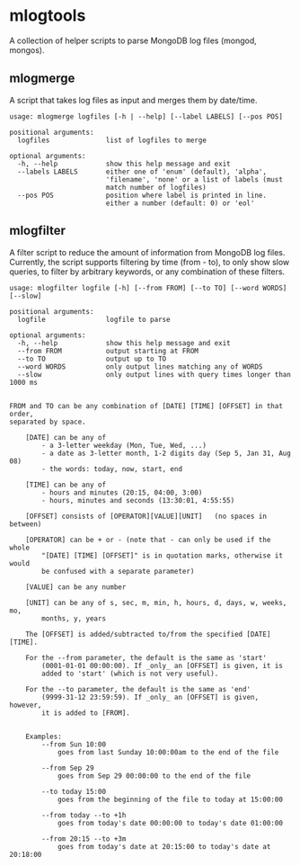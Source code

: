 mlogtools
==========

A collection of helper scripts to parse MongoDB log files (mongod, mongos). 


mlogmerge
---------

A script that takes log files as input and merges them by date/time. 
    
    usage: mlogmerge logfiles [-h | --help] [--label LABELS] [--pos POS]

    positional arguments: 
      logfiles              list of logfiles to merge

    optional arguments:
      -h, --help            show this help message and exit
      --labels LABELS       either one of 'enum' (default), 'alpha', 
                            'filename', 'none' or a list of labels (must
                            match number of logfiles)
      --pos POS             position where label is printed in line. 
                            either a number (default: 0) or 'eol'


mlogfilter
----------

A filter script to reduce the amount of information from MongoDB log files.  
Currently, the script supports filtering by time (from - to), to only show 
slow queries, to filter by arbitrary keywords, or any combination
of these filters.


	usage: mlogfilter logfile [-h] [--from FROM] [--to TO] [--word WORDS] [--slow]
	                     
	positional arguments:
	  logfile               logfile to parse

	optional arguments:
	  -h, --help            show this help message and exit
	  --from FROM           output starting at FROM
	  --to TO               output up to TO
	  --word WORDS          only output lines matching any of WORDS
	  --slow                only output lines with query times longer than 1000 ms


	FROM and TO can be any combination of [DATE] [TIME] [OFFSET] in that order,
	separated by space.

	    [DATE] can be any of
	        - a 3-letter weekday (Mon, Tue, Wed, ...)
	        - a date as 3-letter month, 1-2 digits day (Sep 5, Jan 31, Aug 08)
	        - the words: today, now, start, end

	    [TIME] can be any of
	        - hours and minutes (20:15, 04:00, 3:00)
	        - hours, minutes and seconds (13:30:01, 4:55:55)

	    [OFFSET] consists of [OPERATOR][VALUE][UNIT]   (no spaces in between)

	    [OPERATOR] can be + or - (note that - can only be used if the whole 
	        "[DATE] [TIME] [OFFSET]" is in quotation marks, otherwise it would 
	        be confused with a separate parameter)

	    [VALUE] can be any number

	    [UNIT] can be any of s, sec, m, min, h, hours, d, days, w, weeks, mo,
	        months, y, years

	    The [OFFSET] is added/subtracted to/from the specified [DATE] [TIME].

	    For the --from parameter, the default is the same as 'start' 
	        (0001-01-01 00:00:00). If _only_ an [OFFSET] is given, it is 
	        added to 'start' (which is not very useful).

	    For the --to parameter, the default is the same as 'end' 
	        (9999-31-12 23:59:59). If _only_ an [OFFSET] is given, however, 
	        it is added to [FROM].


	    Examples:  
	        --from Sun 10:00 
	            goes from last Sunday 10:00:00am to the end of the file

	        --from Sep 29
	            goes from Sep 29 00:00:00 to the end of the file

	        --to today 15:00
	            goes from the beginning of the file to today at 15:00:00

	        --from today --to +1h
	            goes from today's date 00:00:00 to today's date 01:00:00

	        --from 20:15 --to +3m  
	            goes from today's date at 20:15:00 to today's date at 20:18:00
